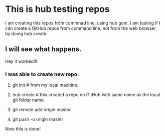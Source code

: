 # This is hub testing repos

I am creating this repos from commnad line, using hub gem.
I am testing if I can create a GitHub repos from command line, not from the web browser.
by doing hub create

## I will see what happens.

Hey it worked!!!

### I was able to create new repo.

1. git init    # from my local machine.

1. hub create  # this created a repo on GitHub with same name as the local git folder name.  

1. git remote add origin master 

1. git push -u origin master

Now this is done! 
